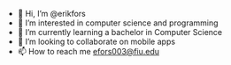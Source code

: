 - 👋 Hi, I’m @erikfors
- 👀 I’m interested in computer science and programming
- 🌱 I’m currently learning a bachelor in Computer Science
- 💞️ I’m looking to collaborate on mobile apps
- 📫 How to reach me efors003@fiu.edu

<!---
erikfors/erikfors is a ✨ special ✨ repository because its `README.md` (this file) appears on your GitHub profile.
You can click the Preview link to take a look at your changes.
--->
